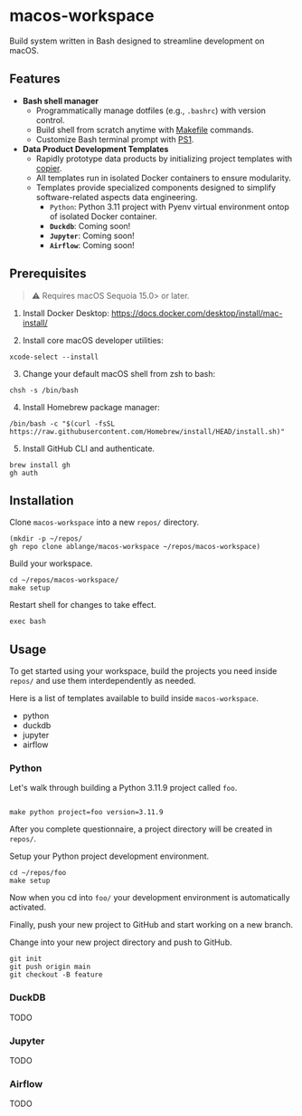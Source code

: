 # macos-workspace
Build system written in Bash designed to streamline development on macOS.


## Features
- __Bash shell manager__
  - Programmatically manage dotfiles (e.g., `.bashrc`) with version control.
  - Build shell from scratch anytime with [Makefile](https://www.gnu.org/software/make/manual/make.html) commands.
  - Customize Bash terminal prompt with [PS1](https://www.gnu.org/software/bash/manual/html_node/Controlling-the-Prompt.html).
- __Data Product Development Templates__
  - Rapidly prototype data products by initializing project templates with [copier](https://copier.readthedocs.io/en/stable/).
  - All templates run in isolated Docker containers to ensure modularity.
  - Templates provide specialized components designed 
  to simplify software-related aspects data engineering.
    - `Python`: Python 3.11 project with Pyenv virtual environment ontop of isolated Docker container.  
    - __`Duckdb`__: Coming soon!   
    - __`Jupyter`__: Coming soon!
    - __`Airflow`__: Coming soon!


## Prerequisites

> ⚠️ Requires macOS Sequoia 15.0> or later.

1. Install Docker Desktop:
https://docs.docker.com/desktop/install/mac-install/


2. Install core macOS developer utilities:
```commandline
xcode-select --install
```

3. Change your default macOS shell from zsh to bash:
```commandline
chsh -s /bin/bash
```

4. Install Homebrew package manager:
```commandline
/bin/bash -c "$(curl -fsSL https://raw.githubusercontent.com/Homebrew/install/HEAD/install.sh)"
```

5. Install GitHub CLI and authenticate.
```commandline
brew install gh
gh auth
```


## Installation
Clone ``macos-workspace`` into a new ``repos/`` directory.
```commandline
(mkdir -p ~/repos/
gh repo clone ablange/macos-workspace ~/repos/macos-workspace)
```

Build your workspace. 
```commandline
cd ~/repos/macos-workspace/
make setup
```


Restart shell for changes to take effect.
```commandline
exec bash
```


## Usage
To get started using your workspace, build the projects you need inside ``repos/``
and use them interdependently as needed.

Here is a list of templates available to build inside ``macos-workspace``.
* python
* duckdb
* jupyter
* airflow


### Python
Let's walk through building a Python 3.11.9 project called ``foo``.
```commandline

make python project=foo version=3.11.9
```

After you complete questionnaire, a project directory will be created in ``repos/``.

Setup your Python project development environment.
```commandline
cd ~/repos/foo
make setup
```
Now when you cd into ``foo/`` your development environment is automatically activated.

Finally, push your new project to GitHub and start working on a new branch. 

Change into your new project directory and push to GitHub.
```commandline
git init
git push origin main
git checkout -B feature
```

### DuckDB
TODO

### Jupyter
TODO

### Airflow
TODO
